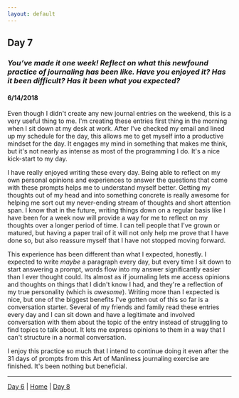 ```yaml
---
layout: default
---
```


## Day 7
### *You’ve made it one week! Reflect on what this newfound practice of journaling has been like. Have you enjoyed it? Has it been difficult? Has it been what you expected?*
#### 6/14/2018

Even though I didn't create any new journal entries on the weekend, this is a very useful thing to me. I'm creating these entries first thing in the morning when I sit down at my desk at work. After I've checked my email and lined up my schedule for the day, this allows me to get myself into a productive mindset for the day. It engages my mind in something that makes me think, but it's not nearly as intense as most of the programming I do. It's a nice kick-start to my day.

I have really enjoyed writing these every day. Being able to reflect on my own personal opinions and experiences to answer the questions that come with these prompts helps me to understand myself better. Getting my thoughts out of my head and into something concrete is really awesome for helping me sort out my never-ending stream of thoughts and short attention span. I know that in the future, writing things down on a regular basis like I have been for a week now will provide a way for me to reflect on my thoughts over a longer period of time. I can tell people that I've grown or matured, but having a paper trail of it will not only help me prove that I have done so, but also reassure myself that I have not stopped moving forward.

This experience has been different than what I expected, honestly. I expected to write *maybe* a paragraph every day, but every time I sit down to start answering a prompt, words flow into my answer significantly easier than I ever thought could. Its almost as if journaling lets me access opinions and thoughts on things that I didn't know I had, and they're a reflection of my true personality (which is *awesome*). Writing more than I expected is nice, but one of the biggest benefits I've gotten out of this so far is a conversation starter. Several of my friends and family read these entries every day and I can sit down and have a legitimate and involved conversation with them about the topic of the entry instead of struggling to find topics to talk about. It lets me express opinions to them in a way that I can't structure in a normal conversation.

I enjoy this practice so much that I intend to continue doing it even after the 31 days of prompts from this Art of Manliness journaling exercise are finished. It's been nothing but beneficial.

---
[Day 6](./day-6) | [Home](./) | [Day 8](./day-8)